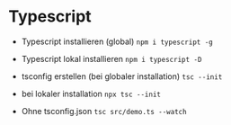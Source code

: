 # Typescript

- Typescript installieren (global)
`npm i typescript -g`

- Typescript lokal installieren
`npm i typescript -D`

- tsconfig erstellen (bei globaler installation)
`tsc --init`

- bei lokaler installation
`npx tsc --init`


- Ohne tsconfig.json
`tsc src/demo.ts --watch`
